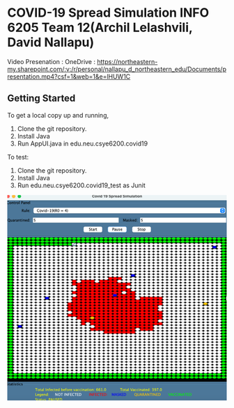 # COVID-19 Spread Simulation INFO 6205 Team 12(Archil Lelashvili, David Nallapu)

Video Presenation : 
OneDrive : https://northeastern-my.sharepoint.com/:v:/r/personal/nallapu_d_northeastern_edu/Documents/presentation.mp4?csf=1&web=1&e=lHUW1C

<!-- GETTING STARTED -->
## Getting Started

To get a local copy up and running, 
1. Clone the git repository. 
2. Install Java
3. Run AppUI.java in edu.neu.csye6200.covid19

To test: 
1. Clone the git repository. 
2. Install Java
3. Run edu.neu.csye6200.covid19_test as Junit 

<img src="gui_screenshot.png" alt="Logo">
<br>




